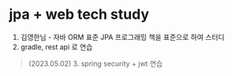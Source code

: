 jpa + web tech study 
===========================
1. 김영한님 - 자바 ORM 표준 JPA 프로그래밍 책을 표준으로 하여 스터디
2. gradle, rest api 로 연습

> (2023.05.02) 3. spring security + jwt 연습
